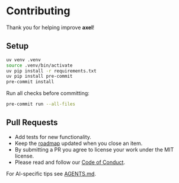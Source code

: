 # Contributing

Thank you for helping improve **axel**!

## Setup

```bash
uv venv .venv
source .venv/bin/activate
uv pip install -r requirements.txt
uv pip install pre-commit
pre-commit install
```

Run all checks before committing:

```bash
pre-commit run --all-files
```

## Pull Requests

- Add tests for new functionality.
- Keep the [roadmap](README.md#roadmap) updated when you close an item.
- By submitting a PR you agree to license your work under the MIT license.
- Please read and follow our [Code of Conduct](CODE_OF_CONDUCT.md).

For AI-specific tips see [AGENTS.md](AGENTS.md).
